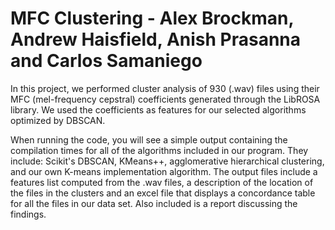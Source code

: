 # MFC Clustering - Alex Brockman, Andrew Haisfield, Anish Prasanna and Carlos Samaniego

In this project, we performed cluster analysis of 930 (.wav) files using their MFC (mel-frequency cepstral) coefficients generated through the LibROSA library. We used the coefficients as features for our selected algorithms optimized by DBSCAN. 

When running the code, you will see a simple output containing the compilation times for all of the algorithms included in our program. They include: Scikit's DBSCAN, KMeans++, agglomerative hierarchical clustering, and our own K-means implementation algorithm. The output files include a features list computed from the .wav files, a description of the location of the files in the clusters and an excel file that displays a concordance table for all the files in our data set. Also included is a report discussing the findings.

